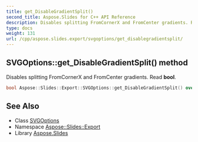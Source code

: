 ```yaml
---
title: get_DisableGradientSplit()
second_title: Aspose.Slides for C++ API Reference
description: Disables splitting FromCornerX and FromCenter gradients. Read bool.
type: docs
weight: 131
url: /cpp/aspose.slides.export/svgoptions/get_disablegradientsplit/
---
```

## SVGOptions::get_DisableGradientSplit() method


Disables splitting FromCornerX and FromCenter gradients. Read **bool**.

```cpp
bool Aspose::Slides::Export::SVGOptions::get_DisableGradientSplit() override
```

## See Also

* Class [SVGOptions](./)
* Namespace [Aspose::Slides::Export](../)
* Library [Aspose.Slides](../../)